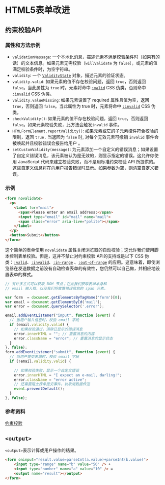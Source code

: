 # HTML5表单改进

## 约束校验API

### 属性和方法示例

* `validationMessage`: 一个本地化消息，描述元素不满足校验条件时（如果有的话）的文本信息。如果元素无需校验（`willValidate` 为 `false`），或元素的值满足校验条件时，为空字符串。
* `validity`: 一个 [`ValidityState`](https://developer.mozilla.org/zh-CN/docs/Web/API/ValidityState) 对象，描述元素的验证状态。
* `validity.valid`: 如果元素的值不存在校验问题，返回 `true`，否则返回 `false`。当此属性为 `true` 时，元素将命中  [`:valid`](https://developer.mozilla.org/zh-CN/docs/Web/CSS/:valid) CSS 伪类，否则命中 [`:invalid`](https://developer.mozilla.org/zh-CN/docs/Web/CSS/:invalid) CSS 伪类。
* `validity.valueMissing`: 如果元素设置了 required 属性且值为空，返回 `true`，否则返回 `false`。当此属性为 true 时，元素将命中  [`:invalid`](https://developer.mozilla.org/zh-CN/docs/Web/CSS/:invalid) CSS 伪类。
* `checkValidity()`: 如果元素的值不存在校验问题，返回 `true`，否则返回 `false`。如果元素校验失败，此方法会触发`invalid` 事件。
* `HTMLFormElement.reportValidity()`: 如果元素或它的子元素控件符合校验的限制，返回 `true` . 当返回为 `false` 时, 对每个无效元素可撤销 `invalid` 事件会被唤起并且校验错误会报告给用户 。
* `setCustomValidity(message)`: 为元素添加一个自定义的错误消息；如果设置了自定义错误消息，该元素被认为是无效的，则显示指定的错误。这允许你使用 JavaScript 代码来建立校验失败，而不是用标准约束校验 API 所提供的。这些自定义信息将在向用户报告错误时显示。如果参数为空，则清空自定义错误。

### 示例

```html
<form novalidate>
  <p>
    <label for="mail">
      <span>Please enter an email address:</span>
      <input type="email" id="mail" name="mail">
      <span class="error" aria-live="polite"></span>
    </label>
  </p>
  <button>Submit</button>
</form>
```

这个简单的表单使用 `novalidate` 属性关闭浏览器的自动校验；这允许我们使用脚本控制表单校验。但是，这并不禁止对约束校验 API的支持或是以下 CSS 伪类：[`:valid`](https://developer.mozilla.org/zh-CN/docs/Web/CSS/:valid)、[`:invalid`](https://developer.mozilla.org/zh-CN/docs/Web/CSS/:invalid)、[`:in-range`](https://developer.mozilla.org/zh-CN/docs/Web/CSS/:in-range) 、[`:out-of-range`](https://developer.mozilla.org/zh-CN/docs/Web/CSS/:out-of-range) 的应用。这意味着，即使浏览器在发送数据之前没有自动检查表单的有效性，您仍然可以自己做，并相应地设置表单的样式。

```javascript
// 有许多方式可以获取 DOM 节点；在此我们获取表单本身和
// email 输入框，以及我们将放置错误信息的 span 元素。

var form  = document.getElementsByTagName('form')[0];
var email = document.getElementById('mail');
var error = document.querySelector('.error');

email.addEventListener("input", function (event) {
  // 当用户输入信息时，校验 email 字段
  if (email.validity.valid) {
    // 如果校验通过，清除已显示的错误消息
    error.innerHTML = ""; // 重置消息的内容
    error.className = "error"; // 重置消息的显示状态
  }
}, false);
form.addEventListener("submit", function (event) {
  // 当用户提交表单时，校验 email 字段
  if (!email.validity.valid) {
    
    // 如果校验失败，显示一个自定义错误
    error.innerHTML = "I expect an e-mail, darling!";
    error.className = "error active";
    // 还需要阻止表单提交事件，以取消数据传送
    event.preventDefault();
  }
}, false);
```

### 参考资料

[约束校验](https://developer.mozilla.org/zh-CN/docs/Learn/HTML/Forms/Data_form_validation#使用_JavaScript校验表单)

## `<output>`

`<output>`表示计算或用户操作的结果。

```html
<form oninput="result.value=parseInt(a.value)+parseInt(b.value)">
    <input type="range" name="b" value="50" /> +
    <input type="number" name="a" value="10" /> =
    <output name="result"></output>
</form>
```

